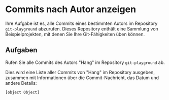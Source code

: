 # Commits nach Autor anzeigen

Ihre Aufgabe ist es, alle Commits eines bestimmten Autors im Repository `git-playground` abzurufen. Dieses Repository enthält eine Sammlung von Beispielprojekten, mit denen Sie Ihre Git-Fähigkeiten üben können.

## Aufgaben

Rufen Sie alle Commits des Autors "Hang" im Repository `git-playground` ab.

Dies wird eine Liste aller Commits von "Hang" im Repository ausgeben, zusammen mit Informationen über die Commit-Nachricht, das Datum und andere Details:

```shell
[object Object]
```
